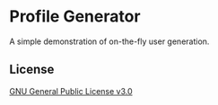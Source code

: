 # Profile Generator

A simple demonstration of on-the-fly user generation.

## License

[GNU General Public License v3.0](LICENSE)
